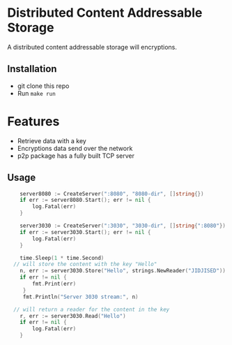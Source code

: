 # Distributed Content Addressable Storage
A distributed content addressable storage will encryptions.

## Installation
- git clone this repo
- Run `make run`

# Features
- Retrieve data with a key
- Encryptions data send over the network
- p2p package has a fully built TCP server


## Usage

```go
	server8080 := CreateServer(":8080", "8080-dir", []string{})
	if err := server8080.Start(); err != nil {
		log.Fatal(err)
	}

	server3030 := CreateServer(":3030", "3030-dir", []string{":8080"})
	if err := server3030.Start(); err != nil {
		log.Fatal(err)
	}

	time.Sleep(1 * time.Second)
  // will store the content with the key "Hello"
	n, err := server3030.Store("Hello", strings.NewReader("JIDJISED"))
	if err != nil {
	 	fmt.Print(err)
	 }
	 fmt.Println("Server 3030 stream:", n)

  // will return a reader for the content in the key
	r, err := server3030.Read("Hello")
	if err != nil {
		log.Fatal(err)
	}
```
